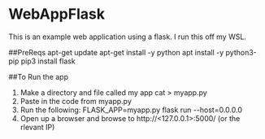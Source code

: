 # WebAppFlask
This is an example web application using a flask. I run this off my WSL.

##PreReqs
apt-get update
apt-get install -y python
apt install -y python3-pip
pip3 install flask

##To Run the app
1. Make a directory and file called my app 
  cat > myapp.py
2. Paste in the code from myapp.py
3. Run the following: FLASK_APP=myapp.py flask run --host=0.0.0.0
4. Open up a browser and browse to http://<127.0.0.1>:5000/ (or the rlevant IP)
